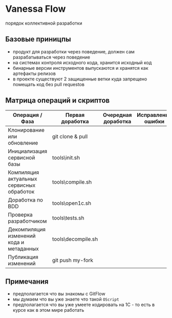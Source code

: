 # Vanessa Flow

порядок коллективной разработки

## Базовые приницпы

* продукт для разработки через поведение, должен сам разрабатываться через поведение
* на системах контроля исходного кода, хранится исходный код
* бинарные версии инструментов выпускаются и хранятся как артефакты релизов
* в проекте существуют 2 защищенные ветки куда запрещено помещать код без pull requestoв

## Матрица операций и скриптов

| Операция / Фаза                           | Первая доработка  | Очередная доработка | Исправление ошибки | Выпуск релиза |
|-------------------------------------------|-------------------|---------------------|--------------------|---------------|
| Клонирование или обновление               | git clone & pull  |                     |                    |               |
| Инициализация сервисной базы              | tools\init.sh     |                     |                    |               |
| Компиляция актуальных сервисных обработок | tools\compile.sh  |                     |                    |               |
| Доработка по BDD                          | tools\open1c.sh   |                     |                    |               |
| Проверка разработчиком                    | tools\tests.sh    |                     |                    |               |
| Декомпиляция изменений кода и метаданных  | tools\decompile.sh|                     |                    |               |
| Публикация изменений                      | git push my-fork  |                     |                    |               |

## Примечания

* предполагается что вы знакомы с GitFlow
* мы думаем что вы уже знаете что такой `OScript`
* предполагается что вы уже умеете кодировать на 1С - то есть в курсе как в этом мире работать
